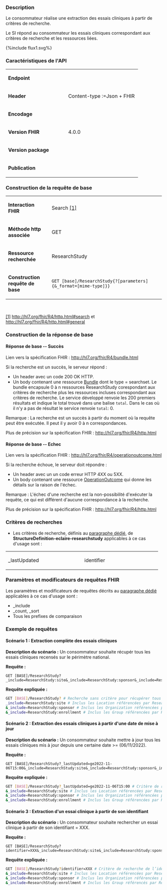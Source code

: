 ### Description

Le consommateur réalise une extraction des essais cliniques à partir de critères de recherche.

Le SI répond au consommateur les essais cliniques correspondant aux critères de recherche et les ressources liées.

<div style="text-inlin:center;">{%include flux1.svg%}</div>


### Caractéristiques de l'API 

<table width="25%">
<tbody>
<tr>
<td width="45%">
<p><strong>Endpoint</strong></p>
</td>

<td width="54%">
<p>&nbsp;</p>
</td>
</tr>
<tr>
<td width="45%">
<p><strong>Header</strong></p>
</td>
<td width="54%">
<p>Content-type&nbsp;:=Json + FHIR</p>
</td>
</tr>

<tr>
<td width="45%">
<p><strong>Encodage</strong></p>
</td>
<td width="54%">
<p>&nbsp;</p>
</td>
</tr>

<tr>
<td width="45%">
<p><strong>Version FHIR</strong></p>
</td>
<td width="54%">
<p>4.0.0</p>
</td>
</tr>

<tr>
<td width="45%">
<p><strong>Version package</strong></p>
</td>
<td width="54%">
<p>&nbsp;</p>
</td>
</tr>

<tr>
<td width="45%">
<p><strong>Publication</strong></p>
</td>
<td width="54%">
<p>&nbsp;</p>
</td>
</tr>

</tbody>
</table>


### Construction de la requête de base

<table>
<tbody>

<tr>
<td width="149">
<p><strong>Interaction FHIR</strong></p>
</td>
<td width="531">
<p>Search <a href="#_ftn1" name="_ftnref1">[1]</a> </p>
</td>
</tr>

<tr>
<td width="149">
<p><strong>Méthode http associée</strong></p>
</td>
<td width="531">
<p>GET</p>
</td>
</tr>

<tr>
<td width="149">
<p><strong>Ressource recherchée</strong></p>
</td>
<td width="531">
<p>ResearchStudy</p>
</td>
</tr>

<tr>
<td width="149">
<p><strong>Construction requête de base</strong></p>
</td>
<td width="531">
<p><code>GET [base]/ResearchStudy{?[parameters]{&amp;_format=[mime-type]}}</code></p>
</td>
</tr>

</tbody>
</table>

<p>&nbsp;</p>
<p><a href="#_ftnref1" name="_ftn1">[1]</a> <a href="http://hl7.org/fhir/R4/http.html#search">http://hl7.org/fhir/R4/http.html#search</a> et <a href="http://hl7.org/fhir/R4/http.html#general">http://hl7.org/fhir/R4/http.html#general</a></p>


### Construction de la réponse de base

#### Réponse de base -- Succès

Lien vers la spécification FHIR : <http://hl7.org/fhir/R4/bundle.html>

Si la recherche est un succès, le serveur répond :
-  Un header avec un code 200 OK HTTP.
-  Un body contenant une ressource [Bundle](http://hl7.org/fhir/R4/bundle.html) dont le type = searchset. Le bundle encapsule 0 à n ressources ResearchStudy corespondant aux critères de recherche plus les ressources incluses correspondant aux critères de recherche.
Le service développé renvoie les 200 premiers résultats et indique le total trouvé dans une balise `total`. Dans le cas où il n'y a pas de résultat le service renvoie `total`: 0.

Remarque : La recherche est un succès à partir du moment où la requête peut être exécutée. Il peut il y avoir 0 à n correspondances.

Plus de précision sur la spécification FHIR : <http://hl7.org/fhir/R4/http.html>

#### Réponse de base -- Echec

Lien vers la spécification FHIR :
<http://hl7.org/fhir/R4/operationoutcome.html>

Si la recherche échoue, le serveur doit répondre :
-   Un header avec un un code erreur HTTP 4XX ou 5XX.
-   Un body contenant une ressource [OperationOutcome](http://hl7.org/fhir/R4/operationoutcome.html) qui donne les détails sur la raison de l'échec.

Remarque : L'échec d'une recherche est la non-possibilité d'exécuter la
requête, ce qui est différent d'aucune correspondance à la recherche.

Plus de précision sur la spécification FHIR : <http://hl7.org/fhir/R4/http.html>

### Critères de recherches

-   Les critères de recherche, définis au [paragraphe dédié](search_param.html#structuredefinition-eclaire-researchstudy), de **StructureDefinition-eclaire-researchstudy** applicables à ce cas d'usage sont :

<table>
<tbody>
<tr>

<td width="230">
<p>_lastUpdated</p>
</td>

<td width="230">
<p>identifier</p>
</td>

</tr>
</tbody>
</table>


### Paramètres et modificateurs de requêtes FHIR

Les paramètres et modificateurs de requêtes décrits au [paragraphe dédié](modifiers.html)
applicables à ce cas d'usage sont :

- _include
- _count, _sort
- Tous les prefixes de comparaison


### Exemple de requêtes

#### Scénario 1 : Extraction complète des essais cliniques

**Description du scénario :** Un consommateur souhaite récupér tous les essais cliniques recensés sur le périmètre national.

**Requête :**
```
GET [BASE]/ResearchStudy?_include=ResearchStudy:site&_include=ResearchStudy:sponsor&_include=ResearchStudy:enrollment
```

**Requête expliquée :**
```sh
GET [BASE]/ResearchStudy? # Recherche sans critère pour récupérer tous les essais cliniques
_include=ResearchStudy:site # Inclus les Location référencées par ResearchStudy
&_include=ResearchStudy:sponsor # Inclus les Organization référencées par ResearchStudy
&_include=ResearchStudy:enrollment # Inclus les Group référencées par ResearchStudy
```

#### Scénario 2 : Extraction des essais cliniques à partir d'une date de mise à jour

**Description du scénario :** Un consommateur souhaite mettre à jour tous les essais cliniques mis à jour depuis une certaine date \>= (06/11/2022).

**Requête :**
```
GET [BASE]/ResearchStudy?_lastUpdated=ge2022-11-06T15:00&_include=ResearchStudy:site&_include=ResearchStudy:sponsor&_include=ResearchStudy:enrollment
```

**Requête expliquée :**
```sh
GET [BASE]/ResearchStudy?_lastUpdated=ge2022-11-06T15:00 # Critère de recherche de sur la date de mise à jour (ge = greater than)
&_include=ResearchStudy:site # Inclus les Location référencées par ResearchStudy
&_include=ResearchStudy:sponsor # Inclus les Organization référencées par ResearchStudy
&_include=ResearchStudy:enrollment # Inclus les Group référencées par ResearchStudy
```

#### Scénario 3 : Extraction d'un essai clinique à partir de son identifiant

**Description du scénario :** Un consommateur souhaite rechercher un essai clinique à partir de son identifiant = XXX.

**Requête :**
```
GET [BASE]/ResearchStudy?identifier=XXX&_include=ResearchStudy:site&_include=ResearchStudy:sponsor&_include=ResearchStudy:enrollment
```

**Requête expliquée :**
```sh
GET [BASE]/ResearchStudy?identifier=XXX # Critère de recherche de l’identifiant de l'essai
&_include=ResearchStudy:site # Inclus les Location référencées par ResearchStudy
&_include=ResearchStudy:sponsor # Inclus les Organization référencées par ResearchStudy
&_include=ResearchStudy:enrollment # Inclus les Group référencés par ResearchStudy
```
